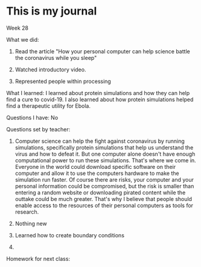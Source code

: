 # This is my journal

Week 28

What we did:
1. Read the article "How your personal computer can help science battle the coronavirus while you sleep"

2. Watched introductory video.

3. Represented people within processing 

What I learned:
 I learned about protein simulations and how they can help find a cure to covid-19. I also learned about how protein simulations helped find a therapeutic utility for Ebola.
 
Questions I have:
 No

Questions set by teacher:
1. Computer science can help the fight against coronavirus by running simulations, specifically protein simulations that help us understand the virus and how to defeat it. But one computer alone doesn't have enough computational power to run these simulations. 
 That's where we come in. Everyone in the world could download specific software on their computer and allow it to use the computers hardware to make the simulation run faster. Of course there are risks, your computer and your personal information could be compromised, but the risk is smaller than entering a random website or downloading pirated content while the outtake could be much greater. That's why I believe that people should enable access to the resources of their personal computers as tools for research.
 
2. Nothing new

3. Learned how to create boundary conditions

4.

Homework for next class:
